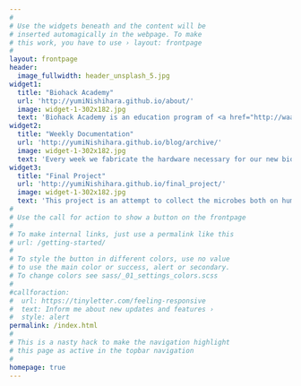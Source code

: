 ```yaml
---
#
# Use the widgets beneath and the content will be
# inserted automagically in the webpage. To make
# this work, you have to use › layout: frontpage
#
layout: frontpage
header:
  image_fullwidth: header_unsplash_5.jpg
widget1:
  title: "Biohack Academy"
  url: 'http://yumiNishihara.github.io/about/'
  image: widget-1-302x182.jpg
  text: 'Biohack Academy is an education program of <a href="http://waag.org/en">Waag Society Amsterdam</a>. Held for the first time in the Spring of 2015. The course is fully open source and distributed through partner labs around the globe.'
widget2:
  title: "Weekly Documentation"
  url: 'http://yumiNishihara.github.io/blog/archive/'
  image: widget-1-302x182.jpg
  text: 'Every week we fabricate the hardware necessary for our new bio lab at <a href="https://mtrl.net/shibuya/">FabCafe MTRL</a>. From laser cutting and assembling the pars to soldering the circuits, take a look at our journey of plentiful failures and well earned triumphs.'
widget3:
  title: "Final Project"
  url: 'http://yumiNishihara.github.io/final_project/'
  image: widget-1-302x182.jpg
  text: 'This project is an attempt to collect the microbes both on humans and in the surrounding environment and use it as a living material to grow on jewellery so that it will reflect how we are and where we are.'
#
# Use the call for action to show a button on the frontpage
#
# To make internal links, just use a permalink like this
# url: /getting-started/
#
# To style the button in different colors, use no value
# to use the main color or success, alert or secondary.
# To change colors see sass/_01_settings_colors.scss
#
#callforaction:
#  url: https://tinyletter.com/feeling-responsive
#  text: Inform me about new updates and features ›
#  style: alert
permalink: /index.html
#
# This is a nasty hack to make the navigation highlight
# this page as active in the topbar navigation
#
homepage: true
---
```

